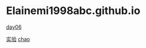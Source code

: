 # Elainemi1998abc.github.io
<a href="https://elainemi1998abc.github.io/%E5%A7%9A%E6%98%A5%E5%B9%B3/html/client.html">day06</a>

<a href="https://Elainemi1998abc.github.io/shiyan/index2.html">实验</a>
<a href="https://Elainemi1998abc.github.io/姚春平/html/超凡科技.html">chao</a>
